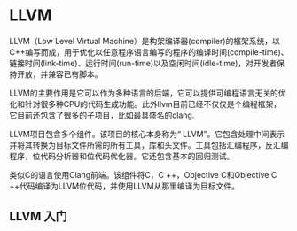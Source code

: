 
# LLVM

LLVM（Low Level Virtual Machine）是构架编译器(compiler)的框架系统，以C++编写而成，用于优化以任意程序语言编写的程序的编译时间(compile-time)、链接时间(link-time)、运行时间(run-time)以及空闲时间(idle-time)，对开发者保持开放，并兼容已有脚本。

LLVM的主要作用是它可以作为多种语言的后端，它可以提供可编程语言无关的优化和针对很多种CPU的代码生成功能。此外llvm目前已经不仅仅是个编程框架，它目前还包含了很多的子项目，比如最具盛名的clang.

LLVM项目包含多个组件。该项目的核心本身称为“ LLVM”。它包含处理中间表示并将其转换为目标文件所需的所有工具，库和头文件。工具包括汇编程序，反汇编程序，位代码分析器和位代码优化器。它还包含基本的回归测试。

类似C的语言使用Clang前端。该组件将C，C ++，Objective C和Objective C ++代码编译为LLVM位代码，并使用LLVM从那里编译为目标文件。

## LLVM 入门


